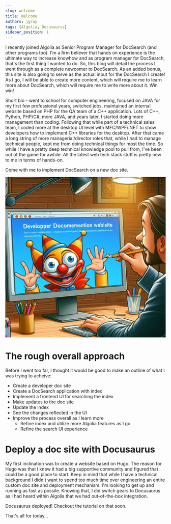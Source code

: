 ```yaml
---
slug: welcome
title: Welcome
authors: jgray
tags: [Algolia, Docusaurus]
sidebar_position: 1
---
```

I recently joined Algolia as Senior Program Manager for DocSearch (and other programs too). I'm a firm believer that hands on experience is the ultimate way to increase knowhow and as program manager for DocSearch, that's the first thing I wanted to do. So, this blog will detail the process I went through as a complete newcomer to DocSearch. As an added bonus, this site is also going to serve as the actual input for the DocSearch I create! As I go, I will be able to create more content, which will require me to learn more about DocSearch, which will require me to write more about it. Win win!

Short bio - went to school for computer engineering, focused on JAVA for my first few professional years, switched jobs, maintained an internal website based on PHP for the QA team of a C++ application. Lots of C++, Python, PHP/C#, more JAVA, and years later, I started doing more management than coding. Following that while part of a technical sales team, I coded more at the desktop UI level with MFC/WPF/.NET to show developers how to implement C++ libraries for the desktop. After that came a long string of more managerial/director roles that, while I had to manage technical people, kept me from doing technical things for most the time. So while I have a pretty deep technical knowledge pool to pull from, I've been out of the game for awhile. All the latest web tech stack stuff is pretty new to me in terms of hands-on. 

Come with me to implement DocSearch on a new doc site.

![Publish a doc site that uses DocSearch](./devdocsite.jpeg)

<!--truncate-->

# The rough overall approach

Before I went too far, I thought it would be good to make an outline of what I was trying to acheive:

* Create a developer doc site
* Create a DocSearch application with index
* Implement a frontend UI for searching the index
* Make updates to the doc site
* Update the index
* See the changes reflected in the UI
* Improve the process overall as I learn more
    * Refine index and utilize more Algolia features as I go
    * Refine the search UI experience

# Deploy a doc site with Docusaurus

My first inclination was to create a website based on Hugo. The reason for Hugo was that I knew it had a big supportive community and figured that could be a good place to start. Keep in mind that while I have a technical background I didn't want to spend too much time over engineering an entire custom doc site and deployment mechanism. I'm looking to get up and running as fast as possile. Knowing that, I did switch gears to Docusaurus as I had heard within Algolia that we had out-of-the-box integration.

Docusaurus deployed! Checkout the tutorial on that soon.

That's all for today...

